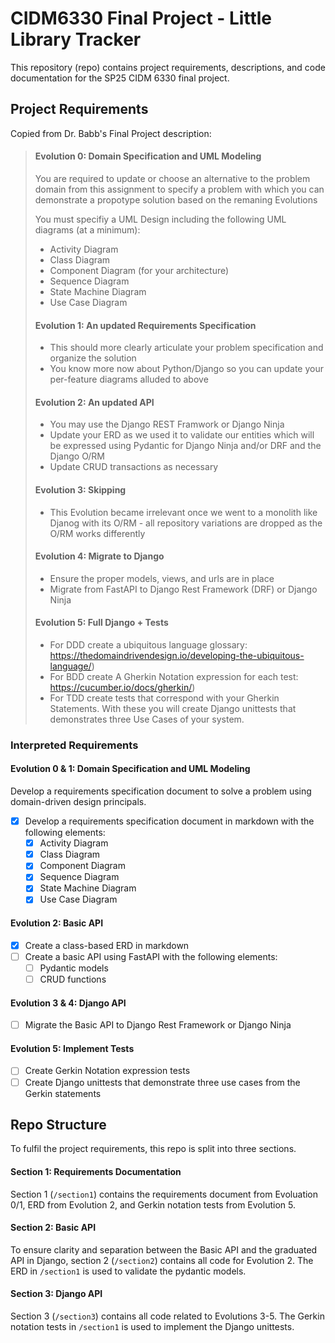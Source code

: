 # CIDM6330 Final Project - Little Library Tracker
This repository (repo) contains project requirements, descriptions, and code documentation for the SP25 CIDM 6330 final project.

## Project Requirements
Copied from Dr. Babb's Final Project description:

>#### Evolution 0: Domain Specification and UML Modeling
>
>You are required to update or choose an alternative to the problem domain from this assignment to specify a problem with which you can demonstrate a propotype solution based on the remaning Evolutions
>
>You must specifiy a UML Design including the following UML diagrams (at a minimum):
>
> - Activity Diagram
> - Class Diagram
> - Component Diagram (for your architecture)
> - Sequence Diagram
> - State Machine Diagram
> - Use Case Diagram
>#### Evolution 1: An updated Requirements  Specification
> - This should more clearly articulate your problem specification and organize the solution
> - You know more now about Python/Django so you can update your per-feature diagrams alluded to above
>#### Evolution 2: An updated API
> - You may use the Django REST Framwork or Django Ninja
> - Update your ERD as we used it to validate our entities which will be expressed using Pydantic for Django Ninja and/or DRF and the Django O/RM
> - Update CRUD transactions as necessary
>#### Evolution 3: Skipping
> - This Evolution became irrelevant once we went to a monolith like Djanog with its O/RM - all repository variations are dropped as the O/RM works differently
>#### Evolution 4: Migrate to Django
> - Ensure the proper models, views, and urls are in place
> - Migrate from FastAPI to Django Rest Framework (DRF) or Django Ninja
>#### Evolution 5: Full Django + Tests
> - For DDD create a ubiquitous language glossary: https://thedomaindrivendesign.io/developing-the-ubiquitous-language/)
> - For BDD create A Gherkin Notation expression for each test: https://cucumber.io/docs/gherkin/)
> - For TDD create tests that correspond with your Gherkin Statements.
With these you will create Django unittests that demonstrates three Use Cases of your system.

### Interpreted Requirements
#### Evolution 0 & 1: Domain Specification and UML Modeling
Develop a requirements specification document to solve a problem using domain-driven design principals.
- [x] Develop a requirements specification document in markdown with the following elements:
    - [x] Activity Diagram
    - [x] Class Diagram
    - [x] Component Diagram
    - [x] Sequence Diagram
    - [x] State Machine Diagram
    - [x] Use Case Diagram

#### Evolution 2: Basic API
- [x] Create a class-based ERD in markdown
- [ ] Create a basic API using FastAPI with the following elements:
    - [ ] Pydantic models
    - [ ] CRUD functions

#### Evolution 3 & 4: Django API
- [ ] Migrate the Basic API to Django Rest Framework or Django Ninja

#### Evolution 5: Implement Tests
- [ ] Create Gerkin Notation expression tests
- [ ] Create Django unittests that demonstrate three use cases from the Gerkin statements

## Repo Structure
To fulfil the project requirements, this repo is split into three sections.

#### Section 1: Requirements Documentation
Section 1 (`` /section1 ``) contains the requirements document from Evoluation 0/1, ERD from Evolution 2, and Gerkin notation tests from Evolution 5.

#### Section 2: Basic API
To ensure clarity and separation between the Basic API and the graduated API in Django, section 2 (`` /section2 ``) contains all code for Evolution 2. The ERD in ``/section1`` is used to validate the pydantic models.

#### Section 3: Django API
Section 3 (`` /section3 ``) contains all code related to Evolutions 3-5. The Gerkin notation tests in ``/section1`` is used to implement the Django unittests.

